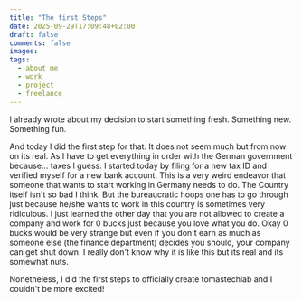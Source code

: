 ```yaml
---
title: "The first Steps"
date: 2025-09-29T17:09:48+02:00
draft: false
comments: false
images:
tags:
  - about me
  - work
  - project
  - freelance
---
```

I already wrote about my decision to start something fresh. Something new. Something fun.

And today I did the first step for that. It does not seem much but from now on its real.
As I have to get everything in order with the German government because... taxes I guess.
I started today by filing for a new tax ID and verified myself for a new bank account.
This is a very weird endeavor that someone that wants to start working in Germany needs to do.
The Country itself isn't so bad I think.
But the bureaucratic hoops one has to go through just because he/she wants to work in this country is sometimes very ridiculous.
I just learned the other day that you are not allowed to create a company and work for 0 bucks just because you love what you do.
Okay 0 bucks would be very strange but even if you don't earn as much as someone else (the finance department) decides you should, your company can get shut down.
I really don't know why it is like this but its real and its somewhat nuts.

Nonetheless, I did the first steps to officially create tomastechlab and I couldn't be more excited!
